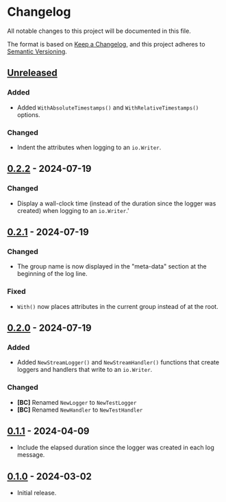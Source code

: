 # Changelog

All notable changes to this project will be documented in this file.

The format is based on [Keep a Changelog], and this project adheres to
[Semantic Versioning].

<!-- references -->

[Keep a Changelog]: https://keepachangelog.com/en/1.0.0/
[Semantic Versioning]: https://semver.org/spec/v2.0.0.html

## [Unreleased]

### Added

- Added `WithAbsoluteTimestamps()` and `WithRelativeTimestamps()` options.

### Changed

- Indent the attributes when logging to an `io.Writer`.

## [0.2.2] - 2024-07-19

### Changed

- Display a wall-clock time (instead of the duration since the logger was
  created) when logging to an `io.Writer`.'

## [0.2.1] - 2024-07-19

### Changed

- The group name is now displayed in the "meta-data" section at the beginning of
  the log line.

### Fixed

- `With()` now places attributes in the current group instead of at the root.

## [0.2.0] - 2024-07-19

### Added

- Added `NewStreamLogger()` and `NewStreamHandler()` functions that create
  loggers and handlers that write to an `io.Writer`.

### Changed

- **[BC]** Renamed `NewLogger` to `NewTestLogger`
- **[BC]** Renamed `NewHandler` to `NewTestHandler`

## [0.1.1] - 2024-04-09

- Include the elapsed duration since the logger was created in each log message.

## [0.1.0] - 2024-03-02

- Initial release.

<!-- references -->

[Unreleased]: https://github.com/dogmatiq/spruce
[0.1.0]: https://github.com/dogmatiq/spruce/releases/tag/v0.1.0
[0.1.1]: https://github.com/dogmatiq/spruce/releases/tag/v0.1.1
[0.2.0]: https://github.com/dogmatiq/spruce/releases/tag/v0.2.0
[0.2.1]: https://github.com/dogmatiq/spruce/releases/tag/v0.2.1
[0.2.2]: https://github.com/dogmatiq/spruce/releases/tag/v0.2.2

<!-- version template
## [0.0.1] - YYYY-MM-DD

### Added
### Changed
### Deprecated
### Removed
### Fixed
### Security
-->
